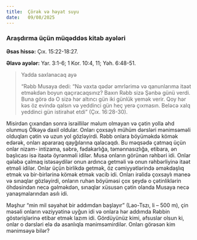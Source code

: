 ```yaml
---
title:  Çörək və həyat suyu
date:   09/08/2025
---
```


### Araşdırma üçün müqəddəs kitab ayələri

**Əsas hissə:** Çıx. 15:22-18:27.

**Əlavə ayələr:** Yar. 3:1-6; 1 Kor. 10:4, 11; Yəh. 6:48-51.

> <p>Yadda saxlanacaq ayə</p>
> “Rəbb Musaya dedi: “Nə vaxta qədər əmrlərimə və qanunlarıma itaət etməkdən boyun qaçıracaqsınız? Baxın Rəbb sizə Şənbə günü verdi. Buna görə də O sizə hər altıncı gün iki günlük yemək verir. Qoy hər kəs öz evində qalsın və yeddinci gün heç yerə çıxmasın. Beləcə xalq yeddinci gün istirahət etdi” (Çıx. 16:28-30).

Misirdən çıxandan sonra israillilər məlum olmayan və çətin yolla əhd olunmuş Ölkəyə daxil oldular. Onları çoxsaylı mühüm dərsləri mənimsəməli olduqları çətin və uzun yol gözləyirdi. Rəbb onlara böyüməkdə kömək edərək, onları apararaq qayğılarına qalacaqdı. Bu məqsədə çatmaq üçün onlar nizam- intizama, səbrə, fədakarlığa, təmənnasızlığa, etibara, ən başlıcası isə itaətə öyrənməli idilər. Musa onların görünən rəhbəri idi. Onlar qələbə çalmaq istəsəydilər onun ardınca getməli və onun rəhbərliyinə itaət etməli idilər. Onlar üçün birlikdə getmək, öz cəmiyyətlərində əməkdaşlıq etmək və bir-birlərinə kömək etmək vacib idi. Onları irəlidə çoxsaylı maneə və sınaqlar gözləyirdi, onların ruhən böyüməsi çox şeydə o çətinliklərin öhdəsindən necə gəlməkdən, sınaqlar xüsusən çətin olanda Musaya necə yanaşmalarından asılı idi.

Məşhur “min mil səyahət bir addımdan başlayır” (Lao-Tszı, li – 500 m), çin məsəli onların vəziyyətinə uyğun idi və onlara hər addımda Rəbbin göstərişlərinə etibar etmək lazım idi. Gördüyünüz kimi, əfsuslar olsun ki, onlar o dərsləri elə də asanlıqla mənimsəmirdilər. Onları görəsən kim mənimsəyə bilər?